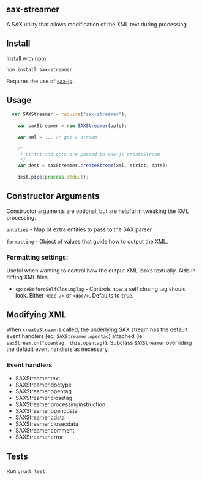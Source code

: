 ## sax-streamer
A SAX utility that allows modification of the XML text during processing

## Install

Install with [npm](http://github.com/isaacs/npm):

    npm install sax-streamer

Requires the use of [sax-js](https://github.com/isaacs/sax-js/). 

## Usage

```javascript
  var SAXStreamer = require("sax-streamer");
  
	var saxStreamer = new SAXStreamer(opts);
	 
	var xml = ... // get a stream
	
	/*
	 * strict and opts are passed to sax-js createStream
	 */
	var dest = saxStreamer.createStream(xml, strict, opts);
	
	dest.pipe(process.stdout);
```

## Constructor Arguments

Constructor arguments are optional, but are helpful in tweaking the XML processing.

`entities` - Map of extra entities to pass to the SAX parser.

`formatting` - Object of values that guide how to output the XML.

### Formatting settings:

Useful when wanting to control how the output XML looks textually.  Aids in diffing XML files.

* `spaceBeforeSelfClosingTag` - Controls how a self closing tag should look.  Either `<doc />` or `<doc/>`.  Defaults to `true`.

## Modifying XML

When `createStream` is called, the underlying SAX stream has the default event handlers (eg: `SAXStreamer.opentag`) attached (ie: `saxStream.on("opentag, this.opentag)`).
Subclass `SAXStreamer` overriding the default event handlers as necessary.

### Event handlers

* SAXStreamer.text
* SAXStreamer.doctype
* SAXStreamer.opentag
* SAXStreamer.closetag
* SAXStreamer.processinginstruction
* SAXStreamer.opencdata
* SAXStreamer.cdata
* SAXStreamer.closecdata
* SAXStreamer.comment
* SAXStreamer.error

## Tests

Run `grunt test`